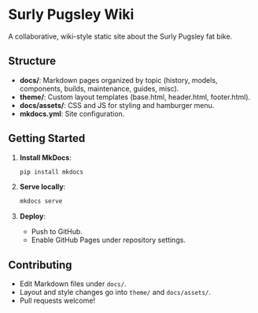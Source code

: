 # Surly Pugsley Wiki

A collaborative, wiki-style static site about the Surly Pugsley fat bike.

## Structure

- **docs/**: Markdown pages organized by topic (history, models, components, builds, maintenance, guides, misc).
- **theme/**: Custom layout templates (base.html, header.html, footer.html).
- **docs/assets/**: CSS and JS for styling and hamburger menu.
- **mkdocs.yml**: Site configuration.

## Getting Started

1. **Install MkDocs**:
   ```bash
   pip install mkdocs
   ```

2. **Serve locally**:
   ```bash
   mkdocs serve
   ```

3. **Deploy**:
   - Push to GitHub.
   - Enable GitHub Pages under repository settings.

## Contributing

- Edit Markdown files under `docs/`.
- Layout and style changes go into `theme/` and `docs/assets/`.
- Pull requests welcome!

